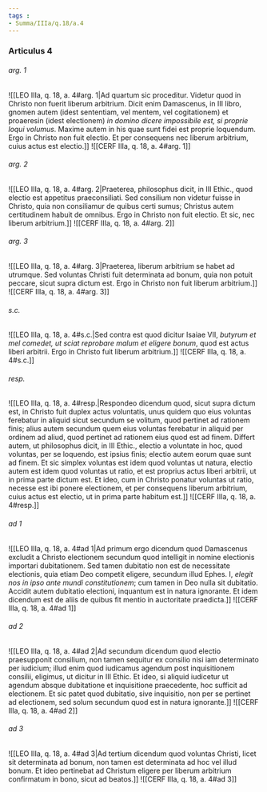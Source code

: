 ```yaml
---
tags : 
- Summa/IIIa/q.18/a.4
---
```


### Articulus 4

###### arg. 1
![[LEO IIIa, q. 18, a. 4#arg. 1|Ad quartum sic proceditur. Videtur quod in Christo non fuerit liberum arbitrium. Dicit enim Damascenus, in III libro, gnomen autem (idest sententiam, vel mentem, vel cogitationem) et proaeresin (idest electionem) *in domino dicere impossibile est, si proprie loqui volumus*. Maxime autem in his quae sunt fidei est proprie loquendum. Ergo in Christo non fuit electio. Et per consequens nec liberum arbitrium, cuius actus est electio.]]
![[CERF IIIa, q. 18, a. 4#arg. 1]]

###### arg. 2
![[LEO IIIa, q. 18, a. 4#arg. 2|Praeterea, philosophus dicit, in III Ethic., quod electio est appetitus praeconsiliati. Sed consilium non videtur fuisse in Christo, quia non consiliamur de quibus certi sumus; Christus autem certitudinem habuit de omnibus. Ergo in Christo non fuit electio. Et sic, nec liberum arbitrium.]]
![[CERF IIIa, q. 18, a. 4#arg. 2]]

###### arg. 3
![[LEO IIIa, q. 18, a. 4#arg. 3|Praeterea, liberum arbitrium se habet ad utrumque. Sed voluntas Christi fuit determinata ad bonum, quia non potuit peccare, sicut supra dictum est. Ergo in Christo non fuit liberum arbitrium.]]
![[CERF IIIa, q. 18, a. 4#arg. 3]]

###### s.c.
![[LEO IIIa, q. 18, a. 4#s.c.|Sed contra est quod dicitur Isaiae VII, *butyrum et mel comedet, ut sciat reprobare malum et eligere bonum*, quod est actus liberi arbitrii. Ergo in Christo fuit liberum arbitrium.]]
![[CERF IIIa, q. 18, a. 4#s.c.]]

###### resp.
![[LEO IIIa, q. 18, a. 4#resp.|Respondeo dicendum quod, sicut supra dictum est, in Christo fuit duplex actus voluntatis, unus quidem quo eius voluntas ferebatur in aliquid sicut secundum se volitum, quod pertinet ad rationem finis; alius autem secundum quem eius voluntas ferebatur in aliquid per ordinem ad aliud, quod pertinet ad rationem eius quod est ad finem. Differt autem, ut philosophus dicit, in III Ethic., electio a voluntate in hoc, quod voluntas, per se loquendo, est ipsius finis; electio autem eorum quae sunt ad finem. Et sic simplex voluntas est idem quod voluntas ut natura, electio autem est idem quod voluntas ut ratio, et est proprius actus liberi arbitrii, ut in prima parte dictum est. Et ideo, cum in Christo ponatur voluntas ut ratio, necesse est ibi ponere electionem, et per consequens liberum arbitrium, cuius actus est electio, ut in prima parte habitum est.]]
![[CERF IIIa, q. 18, a. 4#resp.]]

###### ad 1
![[LEO IIIa, q. 18, a. 4#ad 1|Ad primum ergo dicendum quod Damascenus excludit a Christo electionem secundum quod intelligit in nomine electionis importari dubitationem. Sed tamen dubitatio non est de necessitate electionis, quia etiam Deo competit eligere, secundum illud Ephes. I, *elegit nos in ipso ante mundi constitutionem*; cum tamen in Deo nulla sit dubitatio. Accidit autem dubitatio electioni, inquantum est in natura ignorante. Et idem dicendum est de aliis de quibus fit mentio in auctoritate praedicta.]]
![[CERF IIIa, q. 18, a. 4#ad 1]]

###### ad 2
![[LEO IIIa, q. 18, a. 4#ad 2|Ad secundum dicendum quod electio praesupponit consilium, non tamen sequitur ex consilio nisi iam determinato per iudicium; illud enim quod iudicamus agendum post inquisitionem consilii, eligimus, ut dicitur in III Ethic. Et ideo, si aliquid iudicetur ut agendum absque dubitatione et inquisitione praecedente, hoc sufficit ad electionem. Et sic patet quod dubitatio, sive inquisitio, non per se pertinet ad electionem, sed solum secundum quod est in natura ignorante.]]
![[CERF IIIa, q. 18, a. 4#ad 2]]

###### ad 3
![[LEO IIIa, q. 18, a. 4#ad 3|Ad tertium dicendum quod voluntas Christi, licet sit determinata ad bonum, non tamen est determinata ad hoc vel illud bonum. Et ideo pertinebat ad Christum eligere per liberum arbitrium confirmatum in bono, sicut ad beatos.]]
![[CERF IIIa, q. 18, a. 4#ad 3]]

